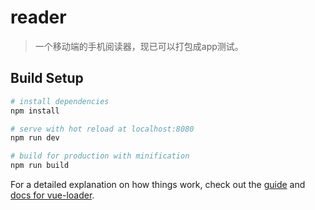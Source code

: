 # reader

>一个移动端的手机阅读器，现已可以打包成app测试。

## Build Setup

``` bash
# install dependencies
npm install

# serve with hot reload at localhost:8080
npm run dev

# build for production with minification
npm run build


```

For a detailed explanation on how things work, check out the [guide](http://vuejs-templates.github.io/webpack/) and [docs for vue-loader](http://vuejs.github.io/vue-loader).

